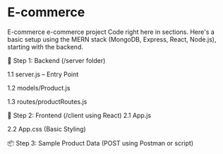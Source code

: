 # E-commerce
E-commerce
e-commerce project 
Code right here in sections. Here's a basic setup using the MERN stack (MongoDB, Express, React, Node.js), starting with the backend.

🧠 Step 1: Backend (/server folder)

1.1 server.js – Entry Point

1.2 models/Product.js

1.3 routes/productRoutes.js

🎨 Step 2: Frontend (/client using React)
2.1 App.js

2.2 App.css (Basic Styling)

📦 Step 3: Sample Product Data (POST using Postman or script)

